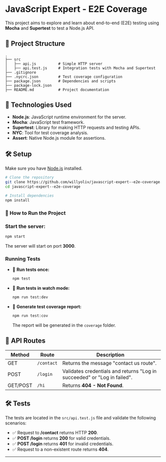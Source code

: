 # JavaScript Expert - E2E Coverage

This project aims to explore and learn about end-to-end (E2E) testing using **Mocha** and **Supertest** to test a Node.js API.

## 📂 Project Structure
```
.
├── src
│   ├── api.js          # Simple HTTP server
│   ├── api.test.js     # Integration tests with Mocha and Supertest
├── .gitignore
├── .nycrc.json         # Test coverage configuration
├── package.json        # Dependencies and scripts
├── package-lock.json
├── README.md           # Project documentation
```

## 📌 Technologies Used
- **Node.js**: JavaScript runtime environment for the server.
- **Mocha**: JavaScript test framework.
- **Supertest**: Library for making HTTP requests and testing APIs.
- **NYC**: Tool for test coverage analysis.
- **Assert**: Native Node.js module for assertions.

## 🛠️ Setup
Make sure you have [Node.js](https://nodejs.org/) installed.

```sh
# Clone the repository
git clone https://github.com/willyoliv/javascript-expert--e2e-coverage.git
cd javascript-expert--e2e-coverage

# Install dependencies
npm install
```

### 🚀 How to Run the Project

### Start the server:
```bash
npm start
```
The server will start on port **3000**.

### Running Tests

- 🔹 **Run tests once:**
  ```bash
  npm test
  ```

- 🔹 **Run tests in watch mode:**
  ```bash
  npm run test:dev
  ```

- 🔹 **Generate test coverage report:**
  ```bash
  npm run test:cov
  ```
  The report will be generated in the `coverage` folder.

## 📌 API Routes

| Method | Route      | Description                           |
|--------|----------|-----------------------------------|
| GET    | `/contact` | Returns the message "contact us route". |
| POST   | `/login`   | Validates credentials and returns "Log in succeeded" or "Log in failed". |
| GET/POST | `/hi`  | Returns **404 - Not Found**. |

## 🛠️ Tests

The tests are located in the `src/api.test.js` file and validate the following scenarios:

- ✅ Request to **/contact** returns HTTP **200**.
- ✅ **POST /login** returns **200** for valid credentials.
- ✅ **POST /login** returns **401** for invalid credentials.
- ✅ Request to a non-existent route returns **404**.

---

